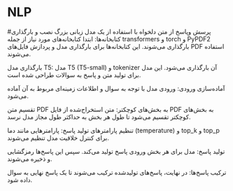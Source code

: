 # NLP
#پرسش وپاسخ از متن دلخواه با استفاده از یک مدل زبانی بزرگ
نصب و بارگذاری کتابخانه‌ها: ابتدا کتابخانه‌های مورد نیاز از جمله transformers و torch و PyPDF2 بارگذاری می‌شوند. این کتابخانه‌ها برای بارگذاری مدل و پردازش فایل‌های PDF استفاده می‌شوند.

بارگذاری مدل T5: مدل T5 (T5-small) و tokenizer آن بارگذاری می‌شود. این مدل برای تولید متن و پاسخ به سوالات طراحی شده است.

آماده‌سازی ورودی: ورودی مدل با توجه به سوال و اطلاعات زمینه‌ای مربوط به آن آماده می‌شود.

تقسیم متن PDF به بخش‌های کوچکتر: متن استخراج‌شده از فایل PDF به بخش‌های کوچکتر تقسیم می‌شود تا طول هر بخش به حداکثر طول مجاز مدل نرسد.

تنظیم پارامترهای تولید پاسخ: پارامترهایی مانند دما (temperature) و top_k و top_p برای کنترل خلاقیت مدل تنظیم می‌شوند.

تولید پاسخ: مدل برای هر بخش ورودی پاسخ تولید می‌کند. سپس این پاسخ‌ها رمزگشایی و ذخیره می‌شوند.

ترکیب پاسخ‌ها: در نهایت، پاسخ‌های تولیدشده ترکیب می‌شوند تا یک پاسخ نهایی به سوال داده شود.
